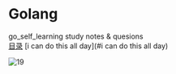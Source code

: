 # Golang
go_self_learning 
study notes &amp; quesions  
[目录](#目录)
 [i can do this all day](#i can do this all day)

![19](https://user-images.githubusercontent.com/124338898/226287054-b1e3c1d9-6ad0-4e86-a4b8-b4ad9eafb48b.jpg)
